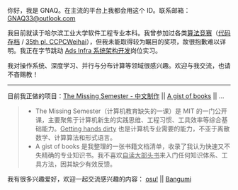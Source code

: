 你好，我是 GNAQ。在主流的平台上我都会用这个 ID。联系邮箱：[GNAQ33@outlook.com](mailto:gnaq33@outlook.com)

我目前就读于哈尔滨工业大学软件工程专业本科。我曾参加过各类<ins>算法竞赛</ins>（[代码存档](https://github.com/GNAQ/Algorithm-Contest-Archive) / [35th pl. CCPCWeihai](https://board.xcpcio.com/ccpc/8th/weihai?group=%E6%AD%A3%E5%BC%8F%E9%98%9F%E4%BC%8D)），但我未能取得较为瞩目的奖项，故很抱歉难以详明。我正在字节跳动 <ins>Ads Infra 系统架构开发</ins>岗位实习。

我对操作系统、深度学习、并行与分布计算等领域很感兴趣。欢迎与我交流，也请不吝赐教！

---

目前我正做的项目：[The Missing Semester - 中文制作](https://github.com/CN-missemi/CN_missemi) || [A gist of books]() || ...

> - The Missing Semester（计算机教育缺失的一课）是 MIT 的一门公开课，主要聚焦于计算机新生的实践思维、工程习惯、工具效率等综合基础能力。<ins>Getting hands dirty</ins> 也是计算机专业需要的能力，不亚于离散数学、计算算法和形式语言。
> - A gist of books 是我整理的一张书籍文档清单，收录了我认为快速又不失精确的专业知识书。我不喜欢<ins>自读大部头书</ins>来入门任何知识体系、工具方法，因其缺少有效反馈。

我有很多兴趣爱好，欢迎一起交流感兴趣的内容： [osu!](https://osu.ppy.sh/users/13200045) || [Bangumi](https://bgm.tv/user/gnaq)
